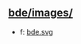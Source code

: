 ## [bde/images/](https://data.bde-pps.fr/bde/images/)

- f: [bde.svg](https://data.bde-pps.fr/bde/images/logo/bde.svg)
